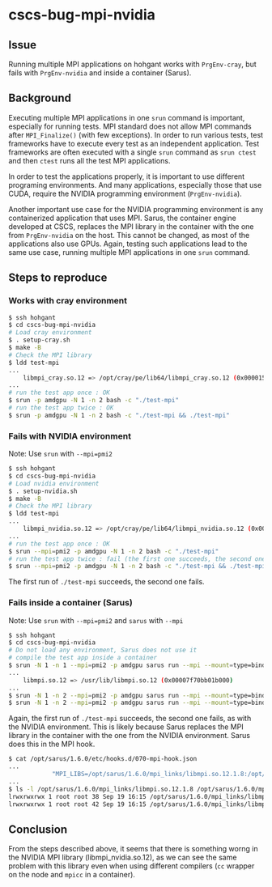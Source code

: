 # cscs-bug-mpi-nvidia

## Issue
Running multiple MPI applications on hohgant works with `PrgEnv-cray`, but fails with `PrgEnv-nvidia` and inside a container (Sarus). 

## Background
Executing multiple MPI applications in one `srun` command is important, especially for running tests. MPI standard does not allow MPI commands after `MPI_Finalize()` (with few exceptions). In order to run various tests, test frameworks have to execute every test as an independent application. Test frameworks are often executed with a single `srun` command as `srun ctest` and then `ctest` runs all the test MPI applications.

In order to test the applications properly, it is important to use different programing environments. And many applications, especially those that use CUDA, require the NVIDIA programming environment (`PrgEnv-nvidia`).

Another important use case for the NVIDIA programming environment is any containerized application that uses MPI. Sarus, the container engine developed at CSCS, replaces the MPI library in the container with the one from `PrgEnv-nvidia` on the host. This cannot be changed, as most of the applications also use GPUs. Again, testing such applications lead to the same use case, running multiple MPI applications in one `srun` command.

## Steps to reproduce
### Works with cray environment
```bash
$ ssh hohgant
$ cd cscs-bug-mpi-nvidia
# Load cray environment
$ . setup-cray.sh
$ make -B
# Check the MPI library
$ ldd test-mpi
...
	libmpi_cray.so.12 => /opt/cray/pe/lib64/libmpi_cray.so.12 (0x00001543fb2cf000)
...
# run the test app once : OK
$ srun -p amdgpu -N 1 -n 2 bash -c "./test-mpi"
# run the test app twice : OK
$ srun -p amdgpu -N 1 -n 2 bash -c "./test-mpi && ./test-mpi"
```

### Fails with NVIDIA environment
Note: Use `srun` with `--mpi=pmi2`
```bash
$ ssh hohgant
$ cd cscs-bug-mpi-nvidia
# Load nvidia environment
$ . setup-nvidia.sh
$ make -B
# Check the MPI library
$ ldd test-mpi
...
	libmpi_nvidia.so.12 => /opt/cray/pe/lib64/libmpi_nvidia.so.12 (0x000014d6ddfab000)
...
# run the test app once : OK
$ srun --mpi=pmi2 -p amdgpu -N 1 -n 2 bash -c "./test-mpi"
# run the test app twice : fail (the first one succeeds, the second one fails)
$ srun --mpi=pmi2 -p amdgpu -N 1 -n 2 bash -c "./test-mpi && ./test-mpi"
```
The first run of `./test-mpi` succeeds, the second one fails.

### Fails inside a container (Sarus)
Note: Use `srun` with `--mpi=pmi2` and `sarus` with `--mpi`
```bash
$ ssh hohgant
$ cd cscs-bug-mpi-nvidia
# Do not load any environment, Sarus does not use it
# compile the test app inside a container
$ srun -N 1 -n 1 --mpi=pmi2 -p amdgpu sarus run --mpi --mount=type=bind,source=$HOME,destination=$HOME quay.io/madeeks/osu-mb:6.2-mpich4.1-ubuntu22.04 bash -c "cd ~/cscs-bug-mpi-nvidia && make -B CC=mpicc && ldd ./test-mpi"
...
	libmpi.so.12 => /usr/lib/libmpi.so.12 (0x00007f70bb01b000)
...
$ srun -N 1 -n 2 --mpi=pmi2 -p amdgpu sarus run --mpi --mount=type=bind,source=$HOME,destination=$HOME quay.io/madeeks/osu-mb:6.2-mpich4.1-ubuntu22.04 bash -c "cd ~/cscs-bug-mpi-nvidia && ./test-mpi"
$ srun -N 1 -n 2 --mpi=pmi2 -p amdgpu sarus run --mpi --mount=type=bind,source=$HOME,destination=$HOME quay.io/madeeks/osu-mb:6.2-mpich4.1-ubuntu22.04 bash -c "cd ~/cscs-bug-mpi-nvidia && ./test-mpi && ./test-mpi"
```
Again, the first run of `./test-mpi` succeeds, the second one fails, as with the NVIDIA environment.
This is likely because Sarus replaces the MPI library in the container with the one from the NVIDIA environment. Sarus does this in the MPI hook.
```bash
$ cat /opt/sarus/1.6.0/etc/hooks.d/070-mpi-hook.json
...
            "MPI_LIBS=/opt/sarus/1.6.0/mpi_links/libmpi.so.12.1.8:/opt/sarus/1.6.0/mpi_links/libmpifort.so.12.1.8",
...
$ ls -l /opt/sarus/1.6.0/mpi_links/libmpi.so.12.1.8 /opt/sarus/1.6.0/mpi_links/libmpifort.so.12.1.8
lrwxrwxrwx 1 root root 38 Sep 19 16:15 /opt/sarus/1.6.0/mpi_links/libmpi.so.12.1.8 -> /opt/cray/pe/lib64/libmpi_nvidia.so.12
lrwxrwxrwx 1 root root 42 Sep 19 16:15 /opt/sarus/1.6.0/mpi_links/libmpifort.so.12.1.8 -> /opt/cray/pe/lib64/libmpifort_nvidia.so.12
```

## Conclusion
From the steps described above, it seems that there is something worng in the NVIDIA MPI library (libmpi_nvidia.so.12), as we can see the same problem with this library even when using different compilers (`cc` wrapper on the node and `mpicc` in a container).

